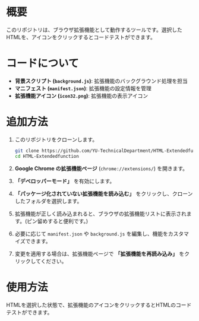# 概要
このリポジトリは、ブラウザ拡張機能として動作するツールです。選択したHTMLを、アイコンをクリックするとコードテストができます。

# コードについて
- **背景スクリプト (`background.js`)**: 拡張機能のバックグラウンド処理を担当
- **マニフェスト (`manifest.json`)**: 拡張機能の設定情報を管理
- **拡張機能アイコン (`icon32.png`)**: 拡張機能の表示アイコン

# 追加方法
1. このリポジトリをクローンします。

   ```sh
   git clone https://github.com/YU-TechnicalDepartment/HTML-Extendedfunction.git
   cd HTML-Extendedfunction
   ```
2. **Google Chrome の拡張機能ページ** (`chrome://extensions/`) を開きます。
3. **「デベロッパーモード」** を有効にします。
4. **「パッケージ化されていない拡張機能を読み込む」** をクリックし、クローンしたフォルダを選択します。
5. 拡張機能が正しく読み込まれると、ブラウザの拡張機能リストに表示されます。(ピン留めすると便利です。)
6. 必要に応じて `manifest.json` や `background.js` を編集し、機能をカスタマイズできます。
7. 変更を適用する場合は、拡張機能ページで **「拡張機能を再読み込み」** をクリックしてください。
# 使用方法
HTMLを選択した状態で、拡張機能のアイコンをクリックするとHTMLのコードテストができます。
